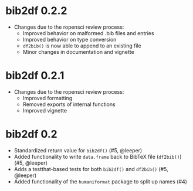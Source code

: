 # bib2df 0.2.2

* Changes due to the ropensci review process:
    * Improved behavior on malformed .bib files and entries
    * Improved behavior on type conversion
    * `df2bib()` is now able to append to an existing file
    * Minor changes in documentation and vignette

# bib2df 0.2.1

* Changes due to the ropensci review process:
    * Improved formatting
    * Removed exports of internal functions
    * Improved vignette

# bib2df 0.2

* Standardized return value for `bib2df()` (#5, @leeper)
* Added functionality to write `data.frame` back to BibTeX file (`df2bib()`) (#5, @leeper)
* Adds a testthat-based tests for both `bib2df()` and `df2bib()` (#5, @leeper)
* Added functionality of the `humaniformat` package to split up names (#4)
